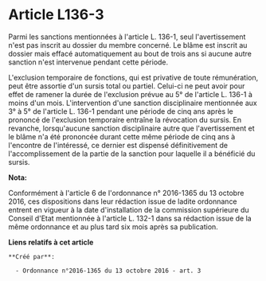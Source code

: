 # Article L136-3

Parmi les sanctions mentionnées à l'article L. 136-1, seul l'avertissement n'est pas inscrit au dossier du membre concerné.
Le blâme est inscrit au dossier mais effacé automatiquement au bout de trois ans si aucune autre sanction n'est intervenue
pendant cette période. 

L'exclusion temporaire de fonctions, qui est privative de toute rémunération, peut être assortie d'un sursis total ou
partiel. Celui-ci ne peut avoir pour effet de ramener la durée de l'exclusion prévue au 5° de l'article L. 136-1 à moins d'un
mois. L'intervention d'une sanction disciplinaire mentionnée aux 3° à 5° de l'article L. 136-1 pendant une période de cinq
ans après le prononcé de l'exclusion temporaire entraîne la révocation du sursis. En revanche, lorsqu'aucune sanction
disciplinaire autre que l'avertissement et le blâme n'a été prononcée durant cette même période de cinq ans à l'encontre de
l'intéressé, ce dernier est dispensé définitivement de l'accomplissement de la partie de la sanction pour laquelle il a
bénéficié du sursis.

**Nota:**

Conformément à l'article 6 de l'ordonnance n° 2016-1365 du 13 octobre 2016, ces dispositions dans leur rédaction issue de
ladite ordonnance entrent en vigueur à la date d'installation de la commission supérieure du Conseil d'Etat mentionnée à
l'article L. 132-1 dans sa rédaction issue de la même ordonnance et au plus tard six mois après sa publication.

**Liens relatifs à cet article**

	**Créé par**:

	  - Ordonnance n°2016-1365 du 13 octobre 2016 - art. 3
